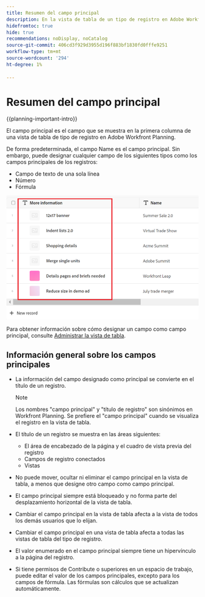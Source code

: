 ```yaml
---
title: Resumen del campo principal
description: En la vista de tabla de un tipo de registro en Adobe Workfront Planning, puede designar un campo de texto, número o fórmula de una sola línea como campo principal. El campo principal se convierte en el título de los registros de ese tipo.
hidefromtoc: true
hide: true
recommendations: noDisplay, noCatalog
source-git-commit: 406cd3f929d3955d196f883bf1830fd0fffe9251
workflow-type: tm+mt
source-wordcount: '294'
ht-degree: 1%

---
```


<!--update the metadata with real information when making this available in TOC and in the left nav-->

# Resumen del campo principal

{{planning-important-intro}}

El campo principal es el campo que se muestra en la primera columna de una vista de tabla de tipo de registro en Adobe Workfront Planning.

De forma predeterminada, el campo Name es el campo principal. Sin embargo, puede designar cualquier campo de los siguientes tipos como los campos principales de los registros:

* Campo de texto de una sola línea
* Número
* Fórmula

![](assets/another-text-field-as-a-primary-field-highlighted.png)

Para obtener información sobre cómo designar un campo como campo principal, consulte [Administrar la vista de tabla](/help/quicksilver/planning/views/manage-the-table-view.md).

## Información general sobre los campos principales

* La información del campo designado como principal se convierte en el título de un registro.

  >[!NOTE]
  >
  >    Los nombres &quot;campo principal&quot; y &quot;título de registro&quot; son sinónimos en Workfront Planning. Se prefiere el &quot;campo principal&quot; cuando se visualiza el registro en la vista de tabla.


* El título de un registro se muestra en las áreas siguientes:

   * El área de encabezado de la página y el cuadro de vista previa del registro
   * Campos de registro conectados
   * Vistas
* No puede mover, ocultar ni eliminar el campo principal en la vista de tabla, a menos que designe otro campo como campo principal.
* El campo principal siempre está bloqueado y no forma parte del desplazamiento horizontal de la vista de tabla.
* Cambiar el campo principal en la vista de tabla afecta a la vista de todos los demás usuarios que lo elijan.
* Cambiar el campo principal en una vista de tabla afecta a todas las vistas de tabla del tipo de registro.
* El valor enumerado en el campo principal siempre tiene un hipervínculo a la página del registro.
* Si tiene permisos de Contribute o superiores en un espacio de trabajo, puede editar el valor de los campos principales, excepto para los campos de fórmula. Las fórmulas son cálculos que se actualizan automáticamente.

